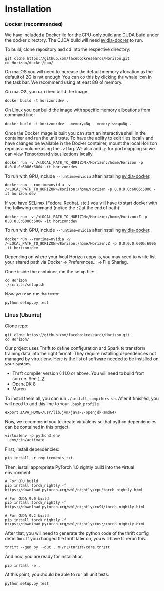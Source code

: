# Installation

### Docker (recommended)

We have included a Dockerfile for the CPU-only build and CUDA build under the docker directory.
The CUDA build will need [nvidia-docker](https://github.com/NVIDIA/nvidia-docker) to run.

To build, clone repository and cd into the respective directory:
```
git clone https://github.com/facebookresearch/Horizon.git
cd Horizon/docker/cpu/
```

On macOS you will need to increase the default memory allocation as the default of 2G is not enough. You can do this by clicking the whale icon in the task bar. We recommend using at least 8G of memory.

On macOS, you can then build the image:
```
docker build -t horizon:dev .
```
On Linux you can build the image with specific memory allocations from command line:
```
docker build -t horizon:dev --memory=8g --memory-swap=8g .
```

Once the Docker image is built you can start an interactive shell in the container and run the unit tests. To have the ability to edit files locally and have changes be available in the Docker container, mount the local Horizon repo as a volume using the `-v` flag. We also add `-p` for port mapping so we can view Tensorboard visualizations locally.
```
docker run -v /<LOCAL_PATH_TO_HORIZON>/Horizon:/home/Horizon -p 0.0.0.0:6006:6006 -it horizon:dev
```

To run with GPU, include `--runtime=nvidia` after installing [nvidia-docker](https://github.com/NVIDIA/nvidia-docker).

```
docker run --runtime=nvidia -v /<LOCAL_PATH_TO_HORIZON>/Horizon:/home/Horizon -p 0.0.0.0:6006:6006 -it horizon:dev
```

If you have SELinux (Fedora, Redhat, etc.) you will have to start docker with the following command (notice the `:Z` at the end of path):

```
docker run -v /<LOCAL_PATH_TO_HORIZON>/Horizon:/home/Horizon:Z -p 0.0.0.0:6006:6006 -it horizon:dev
```

To run with GPU, include `--runtime=nvidia` after installing [nvidia-docker](https://github.com/NVIDIA/nvidia-docker).

```
docker run --runtime=nvidia -v /<LOCAL_PATH_TO_HORIZON>/Horizon:/home/Horizon:Z -p 0.0.0.0:6006:6006 -it horizon:dev
```

Depending on where your local Horizon copy is, you may need to white list your shared path via Docker -> Preferences... -> File Sharing.

Once inside the container, run the setup file:
```
cd Horizon
./scripts/setup.sh
```

Now you can run the tests:
```
python setup.py test
```

### Linux (Ubuntu)

Clone repo:
```
git clone https://github.com/facebookresearch/Horizon.git
cd Horizon/
```

Our project uses Thrift to define configuration and Spark to transform training data into the right format.
They require installing dependencies not managed by virtualenv. Here is the list of software needed to be installed on your system.
- Thrift compiler version 0.11.0 or above. You will need to build from source.
  See [1](https://thrift.apache.org/docs/install/debian), [2](https://thrift.apache.org/docs/BuildingFromSource).
- OpenJDK 8
- Maven

To install them all, you can run `./install_compilers.sh`. After it finished, you will need to add this line to your `.bash_profile`

```
export JAVA_HOME=/usr/lib/jvm/java-8-openjdk-amd64/
```

Now, we recommend you to create virtualenv so that python dependencies can be contained in this project.

```
virtualenv -p python3 env
. env/bin/activate
```

First, install dependencies:

```
pip install -r requirements.txt
```

Then, install appropriate PyTorch 1.0 nightly build into the virtual environment:
```
# For CPU build
pip install torch_nightly -f https://download.pytorch.org/whl/nightly/cpu/torch_nightly.html

# For CUDA 9.0 build
pip install torch_nightly -f https://download.pytorch.org/whl/nightly/cu90/torch_nightly.html

# For CUDA 9.2 build
pip install torch_nightly -f https://download.pytorch.org/whl/nightly/cu92/torch_nightly.html
```

After that, you will need to generate the python code of the thrift config definition. If you changed the thrift later on, you will have to rerun this.

```
thrift --gen py --out . ml/rl/thrift/core.thrift
```

And now, you are ready for installation.

```
pip install -e .
```

At this point, you should be able to run all unit tests:

```
python setup.py test
```
